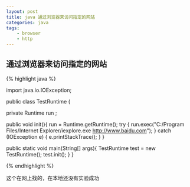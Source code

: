 ```yaml
---
layout: post
title: java 通过浏览器来访问指定的网站
categories: java
tags: 
    - browser
    - http
---
```


## 通过浏览器来访问指定的网站

{% highlight java %}

import java.io.IOException;

public class TestRuntime {

 private Runtime run ;
 
 public void init(){
  run = Runtime.getRuntime();
  try {
   run.exec("C:/Program Files/Internet Explorer/iexplore.exe http://www.baidu.com");
  } catch (IOException e) {
   e.printStackTrace();
  }
 }
 
 public static void main(String[] args){
  TestRuntime test = new TestRuntime();
  test.init();
 }
}

{% endhighlight %}

这个在网上找的，在本地还没有实验成功

